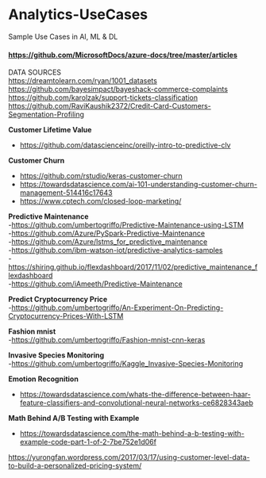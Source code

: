 # Analytics-UseCases
Sample Use Cases in AI, ML &amp; DL  

#### https://github.com/MicrosoftDocs/azure-docs/tree/master/articles  

DATA SOURCES  
https://dreamtolearn.com/ryan/1001_datasets  
https://github.com/bayesimpact/bayeshack-commerce-complaints  
https://github.com/karolzak/support-tickets-classification  
https://github.com/RaviKaushik2372/Credit-Card-Customers-Segmentation-Profiling  


<b>Customer Lifetime Value</b>
- https://github.com/datascienceinc/oreilly-intro-to-predictive-clv  

<b>Customer Churn</b>  
- https://github.com/rstudio/keras-customer-churn  
- https://towardsdatascience.com/ai-101-understanding-customer-churn-management-514416c17643  
- https://www.cptech.com/closed-loop-marketing/ 


<b>Predictive Maintenance</b>  
-https://github.com/umbertogriffo/Predictive-Maintenance-using-LSTM  
-https://github.com/Azure/PySpark-Predictive-Maintenance  
-https://github.com/Azure/lstms_for_predictive_maintenance  
-https://github.com/ibm-watson-iot/predictive-analytics-samples  
-https://shiring.github.io/flexdashboard/2017/11/02/predictive_maintenance_flexdashboard  
-https://github.com/iAmeeth/Predictive-Maintenance  

<b>Predict Cryptocurrency Price</b>  
-https://github.com/umbertogriffo/An-Experiment-On-Predicting-Cryptocurrency-Prices-With-LSTM  

<b>Fashion mnist</b>  
-https://github.com/umbertogriffo/Fashion-mnist-cnn-keras  

<b>Invasive Species Monitoring</b>  
-https://github.com/umbertogriffo/Kaggle_Invasive-Species-Monitoring  

<b>Emotion Recognition</b>  
* https://towardsdatascience.com/whats-the-difference-between-haar-feature-classifiers-and-convolutional-neural-networks-ce6828343aeb  

<b>Math Behind A/B Testing with Example</b>  
* https://towardsdatascience.com/the-math-behind-a-b-testing-with-example-code-part-1-of-2-7be752e1d06f  


https://yurongfan.wordpress.com/2017/03/17/using-customer-level-data-to-build-a-personalized-pricing-system/
